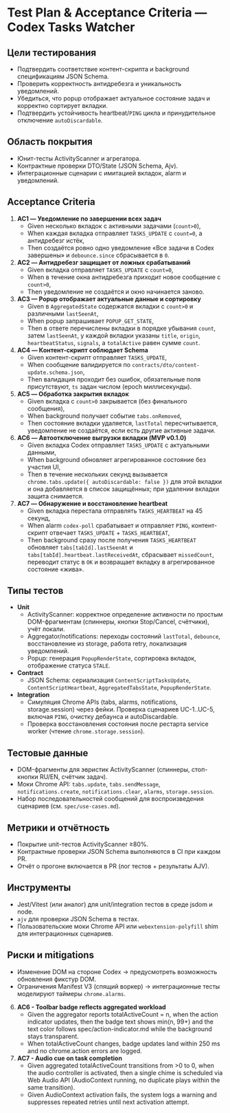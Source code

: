 # Test Plan & Acceptance Criteria — Codex Tasks Watcher

## Цели тестирования
- Подтвердить соответствие контент-скрипта и background спецификациям JSON Schema.
- Проверить корректность антидребезга и уникальность уведомлений.
- Убедиться, что popup отображает актуальное состояние задач и корректно сортирует вкладки.
- Подтвердить устойчивость heartbeat/`PING` цикла и принудительное отключение `autoDiscardable`.

## Область покрытия
- Юнит-тесты ActivityScanner и агрегатора.
- Контрактные проверки DTO/State (JSON Schema, Ajv).
- Интеграционные сценарии с имитацией вкладок, alarm и уведомлений.

## Acceptance Criteria
1. **AC1 — Уведомление по завершении всех задач**
   - Given несколько вкладок с активными задачами (`count>0`),
   - When каждая вкладка отправляет `TASKS_UPDATE` с `count=0`, а антидребезг истёк,
   - Then создаётся ровно одно уведомление «Все задачи в Codex завершены» и `debounce.since` сбрасывается в `0`.
2. **AC2 — Антидребезг защищает от ложных срабатываний**
   - Given вкладка отправляет `TASKS_UPDATE` с `count=0`,
   - When в течение окна антидребезга приходит новое сообщение с `count>0`,
   - Then уведомление не создаётся и окно начинается заново.
3. **AC3 — Popup отображает актуальные данные и сортировку**
   - Given в `AggregatedState` содержатся вкладки с `count>0` и различными `lastSeenAt`,
   - When popup запрашивает `POPUP_GET_STATE`,
   - Then в ответе перечислены вкладки в порядке убывания `count`, затем `lastSeenAt`, у каждой вкладки указаны `title`, `origin`, `heartbeatStatus`, `signals`, а `totalActive` равен сумме `count`.
4. **AC4 — Контент-скрипт соблюдает Schema**
   - Given контент-скрипт отправляет `TASKS_UPDATE`,
   - When сообщение валидируется по `contracts/dto/content-update.schema.json`,
   - Then валидация проходит без ошибок, обязательные поля присутствуют, `ts` задан числом (epoch миллисекунды).
5. **AC5 — Обработка закрытия вкладок**
   - Given вкладка с `count>0` закрывается (без финального сообщения),
   - When background получает событие `tabs.onRemoved`,
   - Then состояние вкладки удаляется, `lastTotal` пересчитывается, уведомление не создаётся, если есть другие активные задачи.
6. **AC6 — Автоотключение выгрузки вкладки (MVP v0.1.0)**
   - Given вкладка Codex отправляет `TASKS_UPDATE` с актуальными данными,
   - When background обновляет агрегированное состояние без участия UI,
   - Then в течение нескольких секунд вызывается `chrome.tabs.update({ autoDiscardable: false })` для этой вкладки и она добавляется в список защищённых; при удалении вкладки защита снимается.
7. **AC7 — Обнаружение и восстановление heartbeat**
   - Given вкладка перестала отправлять `TASKS_HEARTBEAT` на 45 секунд,
   - When alarm `codex-poll` срабатывает и отправляет `PING`, контент-скрипт отвечает `TASKS_UPDATE` + `TASKS_HEARTBEAT`,
   - Then background сразу после получения `TASKS_HEARTBEAT` обновляет `tabs[tabId].lastSeenAt` и `tabs[tabId].heartbeat.lastReceivedAt`, сбрасывает `missedCount`, переводит статус в `OK` и возвращает вкладку в агрегированное состояние «жива».

## Типы тестов
- **Unit**
  - ActivityScanner: корректное определение активности по простым DOM-фрагментам (спиннеры, кнопки Stop/Cancel, счётчики), учёт локали.
  - Aggregator/notifications: переходы состояний `lastTotal`, `debounce`, восстановление из storage, работа retry, локализация уведомлений.
  - Popup: генерация `PopupRenderState`, сортировка вкладок, отображение статуса `STALE`.
- **Contract**
  - JSON Schema: сериализация `ContentScriptTasksUpdate`, `ContentScriptHeartbeat`, `AggregatedTabsState`, `PopupRenderState`.
- **Integration**
  - Симуляция Chrome APIs (tabs, alarms, notifications, storage.session) через фейки. Проверка сценариев UC-1..UC-5, включая `PING`, очистку дебаунса и autoDiscardable.
  - Проверка восстановления состояния после рестарта service worker (чтение `chrome.storage.session`).

## Тестовые данные
- DOM-фрагменты для эвристик ActivityScanner (спиннеры, стоп-кнопки RU/EN, счётчик задач).
- Моки Chrome API: `tabs.update`, `tabs.sendMessage`, `notifications.create`, `notifications.clear`, `alarms`, `storage.session`.
- Набор последовательностей сообщений для воспроизведения сценариев (см. `spec/use-cases.md`).

## Метрики и отчётность
- Покрытие unit-тестов ActivityScanner ≥80%.
- Контрактные проверки JSON Schema выполняются в CI при каждом PR.
- Отчёт о прогоне включается в PR (лог тестов + результаты AJV).

## Инструменты
- Jest/Vitest (или аналог) для unit/integration тестов в среде jsdom и node.
- `ajv` для проверки JSON Schema в тестах.
- Пользовательские моки Chrome API или `webextension-polyfill` shim для интеграционных сценариев.

## Риски и mitigations
- Изменение DOM на стороне Codex → предусмотреть возможность обновления фикстур DOM.
- Ограничения Manifest V3 (спящий воркер) → интеграционные тесты моделируют таймеры `chrome.alarms`.
6. **AC6 - Toolbar badge reflects aggregated workload**
   - Given the aggregator reports totalActiveCount = n, when the action indicator updates, then the badge text shows min(n, 99+) and the text color follows spec/action-indicator.md while the background stays transparent.
   - When totalActiveCount changes, badge updates land within 250 ms and no chrome.action errors are logged.
7. **AC7 - Audio cue on task completion**
   - Given aggregated totalActiveCount transitions from >0 to 0, when the audio controller is activated, then a single chime is scheduled via Web Audio API (AudioContext running, no duplicate plays within the same transition).
   - Given AudioContext activation fails, the system logs a warning and suppresses repeated retries until next activation attempt.
